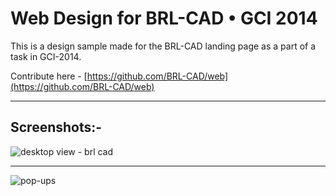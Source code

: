 # Web Design for BRL-CAD • GCI 2014

This is a design sample made for the BRL-CAD landing page as a part of a task in GCI-2014.

Contribute here - [https://github.com/BRL-CAD/web](https://github.com/BRL-CAD/web)

***

## Screenshots:-





![desktop view - brl cad](https://user-images.githubusercontent.com/33038093/38943530-44eac660-434f-11e8-956b-8e1aeeed44d2.png)

***

![pop-ups](https://user-images.githubusercontent.com/33038093/38944132-b77b10c6-4350-11e8-87ab-368d68b89306.png)

